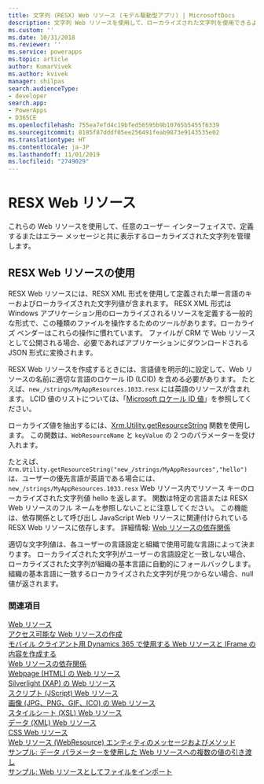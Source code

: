 ```yaml
---
title: 文字列 (RESX) Web リソース (モデル駆動型アプリ) | MicrosoftDocs
description: 文字列 Web リソースを使用して、ローカライズされた文字列を使用できるようにする方法について説明します。
ms.custom: ''
ms.date: 10/31/2018
ms.reviewer: ''
ms.service: powerapps
ms.topic: article
author: KumarVivek
ms.author: kvivek
manager: shilpas
search.audienceType:
- developer
search.app:
- PowerApps
- D365CE
ms.openlocfilehash: 755ea7efd4c19bfed56595b9b10765b5455f6339
ms.sourcegitcommit: 8185f87dddf05ee256491feab9873e9143535e02
ms.translationtype: HT
ms.contentlocale: ja-JP
ms.lasthandoff: 11/01/2019
ms.locfileid: "2749029"
---
```

# <a name="resx-web-resources"></a>RESX Web リソース

<!-- https://docs.microsoft.com/dynamics365/customer-engagement/developer/resx-web-resources -->

これらの Web リソースを使用して、任意のユーザー インターフェイスで、定義するまたはエラー メッセージと共に表示するローカライズされた文字列を管理します。 

## <a name="using-resx-web-resources"></a>RESX Web リソースの使用

RESX Web リソースには、RESX XML 形式を使用して定義された単一言語のキーおよびローカライズされた文字列値が含まれます。 RESX XML 形式は Windows アプリケーション用のローカライズされるリソースを定義する一般的な形式で、この種類のファイルを操作するためのツールがあります。ローカライズ ベンダーはこれらの操作に慣れています。 ファイルが CRM で Web リソースとして公開される場合、必要であればアプリケーションにダウンロードされる JSON 形式に変換されます。

RESX Web リソースを作成するときには、言語値を明示的に設定して、Web リソースの名前に適切な言語のロケール ID (LCID) を含める必要があります。 たとえば、`new_/strings/MyAppResources.1033.resx` には英語のリソースが含まれます。 LCID 値のリストについては、「[Microsoft ロケール ID 値](https://msdn.microsoft.com/library/ms912047(WinEmbedded.10).aspx)」を参照してください。

ローカライズ値を抽出するには、[Xrm.Utility.getResourceString](clientapi/reference/Xrm-Utility/getResourceString.md) 関数を使用します。 この関数は、`WebResourceName` と `keyValue` の 2 つのパラメーターを受け入れます。 

たとえば、`Xrm.Utility.getResourceString("new_/strings/MyAppResources","hello")` は、ユーザーの優先言語が英語である場合には、`new_/strings/MyAppResources.1033.resx` Web リソース内でリソース キーのローカライズされた文字列値 hello を返します。 関数は特定の言語または RESX Web リソースのフル ネームを参照しないことに注意してください。 この機能は、依存関係として呼び出し JavaScript Web リソースに関連付けられている RESX Web リソースに依存します。 詳細情報: [Web リソースの依存関係](web-resource-dependencies.md)

適切な文字列値は、各ユーザーの言語設定と組織で使用可能な言語によって決まります。 ローカライズされた文字列がユーザーの言語設定と一致しない場合、ローカライズされた文字列が組織の基本言語に自動的にフォールバックします。 組織の基本言語に一致するローカライズされた文字列が見つからない場合、null 値が返されます。

### <a name="see-also"></a>関連項目
[Web リソース](web-resources.md)<br />
[アクセス可能な Web リソースの作成](create-accessible-web-resources.md)<br />
[モバイル クライアント用 Dynamics 365 で使用する Web リソースと IFrame の内容を作成する](/dynamics365/customer-engagement/developer/create-web-resources-iframe-mobile)<br />
[Web リソースの依存関係](web-resource-dependencies.md)<br />
[Webpage (HTML) の Web リソース](webpage-html-web-resources.md)<br />
[Silverlight (XAP) の Web リソース](/dynamics365/customer-engagement/developer/silverlight-xap-web-resources)<br />
[スクリプト (JScript) Web リソース](script-jscript-web-resources.md)<br />
[画像 (JPG、PNG、GIF、ICO) の Web リソース](image-web-resources.md)<br />
[スタイルシート (XSL) Web リソース](stylesheet-xsl-web-resources.md)<br />
[データ (XML) Web リソース](data-xml-web-resources.md)<br />
[CSS Web リソース](css-web-resources.md)<br />
[Web リソース (WebResource) エンティティのメッセージおよびメソッド](/dynamics365/customer-engagement/developer/webresource-entity-messages-methods)<br />
[サンプル: データ パラメーターを使用した Web リソースへの複数の値の引き渡し](sample-pass-multiple-values-web-resource-through-data-parameter.md)<br />
[サンプル: Web リソースとしてファイルをインポート](sample-import-files-web-resources.md)<br />
